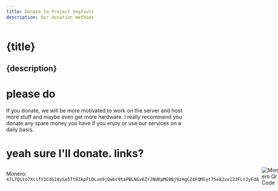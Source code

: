 ```yaml
---
title: Donate to Project Segfault
description: Our donation methods
---
```

<script lang="ts">
    import MoneroQR from "$lib/images/Monero.png";
</script>

# {title}
## {description}

# please do
If you donate, we will be more motivated to work on the server and host more stuff and maybe even get more hardware. I really recommend you donate any spare money you have if you enjoy or use our services on a daily basis.

# yeah sure I'll donate. links?


<div class="monero">
    <span>Monero: <code>47L7Qsto7XcifY3CdG18ySe5Tt83kpFLDLve9jQwbc9taPBLNGv6ZrJNUKpMG9Nj9zHgCZ4FQMSyt75e8Jvx12JFLtJyFdA</code></span>
    <img src={MoneroQR} alt="Monero Qr Code">
</div>

<style>
    .monero {
        display: flex;
        align-items: center;
    }

    .monero > img {
        margin-left: 8px;
    }

    @media only screen and (max-width: 930px) {
        .monero {
            flex-direction: column;
            align-items: flex-start;
        }

        .monero > img {
            margin-left: 0;
            margin-top: 8px;
        }
    }
</style>